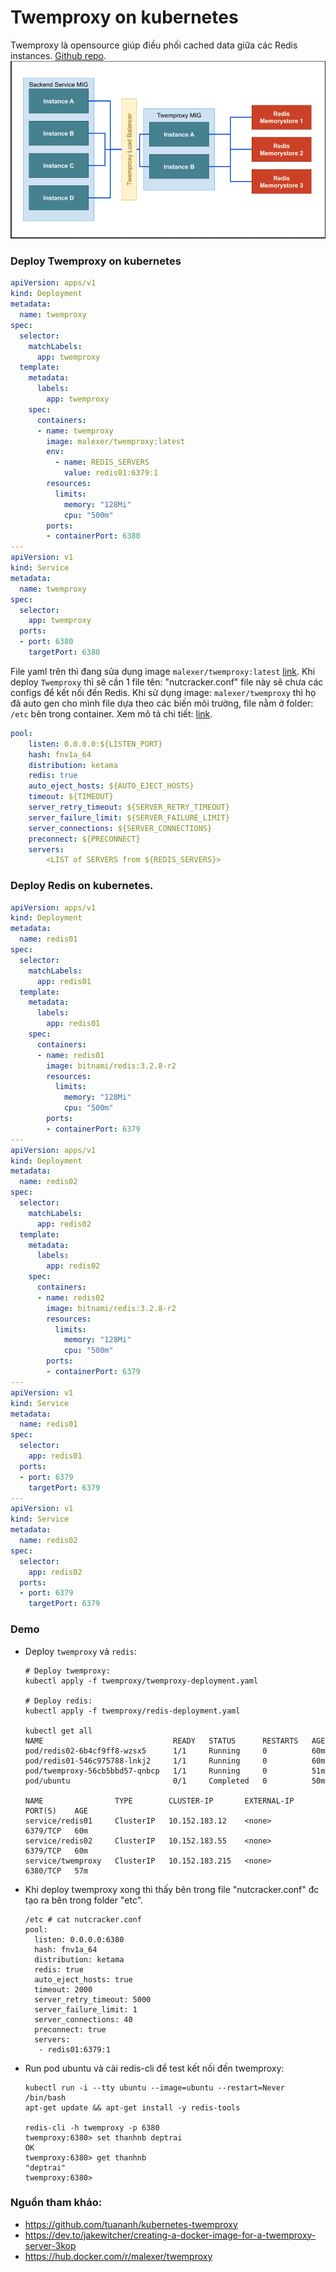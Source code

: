 # Twemproxy on kubernetes
Twemproxy là opensource giúp điều phối cached data giữa các Redis instances. [Github repo](https://github.com/twitter/twemproxy).
![](1.png)
### Deploy Twemproxy on kubernetes

```yaml
apiVersion: apps/v1
kind: Deployment
metadata:
  name: twemproxy
spec:
  selector:
    matchLabels:
      app: twemproxy
  template:
    metadata:
      labels:
        app: twemproxy
    spec:
      containers:
      - name: twemproxy
        image: malexer/twemproxy:latest
        env:
          - name: REDIS_SERVERS
            value: redis01:6379:1
        resources:
          limits:
            memory: "128Mi"
            cpu: "500m"
        ports:
        - containerPort: 6380
---
apiVersion: v1
kind: Service
metadata:
  name: twemproxy
spec:
  selector:
    app: twemproxy
  ports:
  - port: 6380
    targetPort: 6380
```
File yaml trên thì đang sửa dụng image `malexer/twemproxy:latest` [link](https://hub.docker.com/r/malexer/twemproxy).
Khi deploy `Twemproxy` thì sẽ cần 1 file tên: "nutcracker.conf" file này sẽ chưa các configs để kết nối đến Redis.
Khi sử dụng image: `malexer/twemproxy` thì họ đã auto gen cho mình file dựa theo các biến môi trường, file nằm ở folder: `/etc` bên trong container. 
Xem mô tả chi tiết: [link](https://hub.docker.com/r/malexer/twemproxy).
```yaml
pool:
    listen: 0.0.0.0:${LISTEN_PORT}
    hash: fnv1a_64
    distribution: ketama
    redis: true
    auto_eject_hosts: ${AUTO_EJECT_HOSTS}
    timeout: ${TIMEOUT}
    server_retry_timeout: ${SERVER_RETRY_TIMEOUT}
    server_failure_limit: ${SERVER_FAILURE_LIMIT}
    server_connections: ${SERVER_CONNECTIONS}
    preconnect: ${PRECONNECT}
    servers:
        <LIST of SERVERS from ${REDIS_SERVERS}>
```
### Deploy Redis on kubernetes.
```yaml
apiVersion: apps/v1
kind: Deployment
metadata:
  name: redis01
spec:
  selector:
    matchLabels:
      app: redis01
  template:
    metadata:
      labels:
        app: redis01
    spec:
      containers:
      - name: redis01
        image: bitnami/redis:3.2.8-r2
        resources:
          limits:
            memory: "128Mi"
            cpu: "500m"
        ports:
        - containerPort: 6379
---
apiVersion: apps/v1
kind: Deployment
metadata:
  name: redis02
spec:
  selector:
    matchLabels:
      app: redis02
  template:
    metadata:
      labels:
        app: redis02
    spec:
      containers:
      - name: redis02
        image: bitnami/redis:3.2.8-r2
        resources:
          limits:
            memory: "128Mi"
            cpu: "500m"
        ports:
        - containerPort: 6379
---
apiVersion: v1
kind: Service
metadata:
  name: redis01
spec:
  selector:
    app: redis01
  ports:
  - port: 6379
    targetPort: 6379
---
apiVersion: v1
kind: Service
metadata:
  name: redis02
spec:
  selector:
    app: redis02
  ports:
  - port: 6379
    targetPort: 6379
```
### Demo
- Deploy `twemproxy` và `redis`:
  ```shell
  # Deploy twemproxy:
  kubectl apply -f twemproxy/twemproxy-deployment.yaml
  
  # Deploy redis:
  kubectl apply -f twemproxy/redis-deployment.yaml
  
  kubectl get all
  NAME                             READY   STATUS      RESTARTS   AGE
  pod/redis02-6b4cf9ff8-wzsx5      1/1     Running     0          60m
  pod/redis01-546c975788-lnkj2     1/1     Running     0          60m
  pod/twemproxy-56cb5bbd57-qnbcp   1/1     Running     0          51m
  pod/ubuntu                       0/1     Completed   0          50m
  
  NAME                TYPE        CLUSTER-IP       EXTERNAL-IP   PORT(S)    AGE
  service/redis01     ClusterIP   10.152.183.12    <none>        6379/TCP   60m
  service/redis02     ClusterIP   10.152.183.55    <none>        6379/TCP   60m
  service/twemproxy   ClusterIP   10.152.183.215   <none>        6380/TCP   57m
  ```
- Khi deploy twemproxy xong thì thấy bên trong file "nutcracker.conf" đc tạo ra bên trong folder "etc".
  ```shell
  /etc # cat nutcracker.conf
  pool:
    listen: 0.0.0.0:6380
    hash: fnv1a_64
    distribution: ketama
    redis: true
    auto_eject_hosts: true
    timeout: 2000
    server_retry_timeout: 5000
    server_failure_limit: 1
    server_connections: 40
    preconnect: true
    servers:
     - redis01:6379:1
  ```
- Run pod ubuntu và cài redis-cli để test kết nối đến twemproxy:
  ```shell
  kubectl run -i --tty ubuntu --image=ubuntu --restart=Never /bin/bash
  apt-get update && apt-get install -y redis-tools
  
  redis-cli -h twemproxy -p 6380
  twemproxy:6380> set thanhnb deptrai
  OK
  twemproxy:6380> get thanhnb
  "deptrai"
  twemproxy:6380>
  ```
### Nguồn tham khảo:

- https://github.com/tuananh/kubernetes-twemproxy
- https://dev.to/jakewitcher/creating-a-docker-image-for-a-twemproxy-server-3kop
- https://hub.docker.com/r/malexer/twemproxy